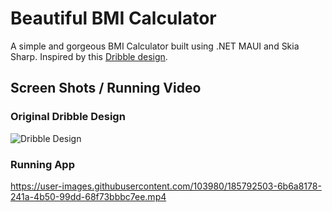# Beautiful BMI Calculator
A simple and gorgeous BMI Calculator built using .NET MAUI and Skia Sharp. Inspired by this [Dribble design](https://dribbble.com/shots/7735120-BMI-BMR-Calculator-App-Free-UI-Kit-1-Dribbble-Invitation).

## Screen Shots / Running Video
### Original Dribble Design
![Dribble Design](https://user-images.githubusercontent.com/103980/185792455-2061e25c-cd58-463f-a8cc-3e7b6dd5e33d.jpeg)

### Running App
https://user-images.githubusercontent.com/103980/185792503-6b6a8178-241a-4b50-99dd-68f73bbbc7ee.mp4

